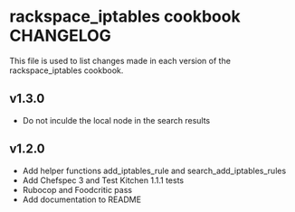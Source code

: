 rackspace_iptables cookbook CHANGELOG
======================
This file is used to list changes made in each version of the rackspace_iptables cookbook.

v1.3.0
------
- Do not inculde the local node in the search results

v1.2.0
------
- Add helper functions add_iptables_rule and search_add_iptables_rules
- Add Chefspec 3 and Test Kitchen 1.1.1 tests
- Rubocop and Foodcritic pass
- Add documentation to README
